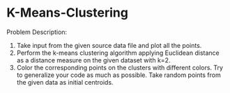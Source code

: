 # K-Means-Clustering

Problem Description: 
1. Take input from the given source data file and plot all the points. 
2. Perform the k-means clustering algorithm applying Euclidean distance as a distance measure on the given dataset with k=2. 
3. Color the corresponding points on the clusters with different colors.
Try to generalize your code as much as possible. 
Take random points from the given data as initial centroids.
